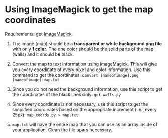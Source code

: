 Using ImageMagick to get the map coordinates
===========================================

Requirements: get [ImageMagick](https://www.imagemagick.org/script/index.php).

1. The image (map) should be a **transparent or white background png file** with only **1 color**. The one color should be the solid parts of the map (walls) and it should be black.

2. Convert the map to text information using ImageMagick. This will give you every coordinate of every pixel and color information. Use this command to get the coordinates: `convert [nameofimage].png [nameofimage]-map.txt`

3. Since you do not need the background information, use this script to get the coordinates of the black lines only: `get_walls.py`

4. Since every coordinate is not necessary, use this script to get the simplified coordinates based on the appropriate increment (i.e., every 25px): `map_coords.py > map.txt`

5. `map.txt` will have the entire map that you can use as an array inside of your application. Clean the file upa s necessary.
